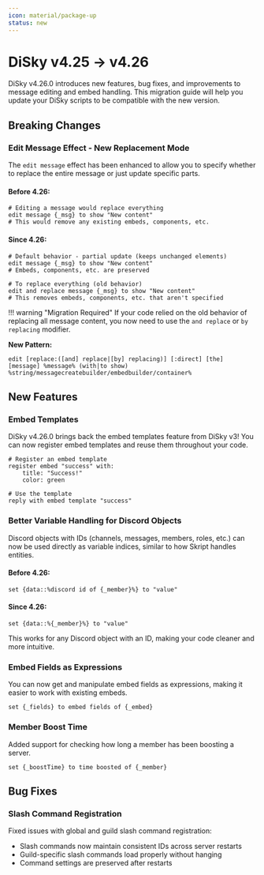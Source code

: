 ```yaml
---
icon: material/package-up
status: new
---
```


# DiSky v4.25 -> v4.26

DiSky v4.26.0 introduces new features, bug fixes, and improvements to message editing and embed handling. This migration guide will help you update your DiSky scripts to be compatible with the new version.

## Breaking Changes

### Edit Message Effect - New Replacement Mode

The `edit message` effect has been enhanced to allow you to specify whether to replace the entire message or just update specific parts.

#### Before 4.26:

```applescript
# Editing a message would replace everything
edit message {_msg} to show "New content"
# This would remove any existing embeds, components, etc.
```

#### Since 4.26:

```applescript
# Default behavior - partial update (keeps unchanged elements)
edit message {_msg} to show "New content"
# Embeds, components, etc. are preserved

# To replace everything (old behavior)
edit and replace message {_msg} to show "New content"
# This removes embeds, components, etc. that aren't specified
```

!!! warning "Migration Required"
    If your code relied on the old behavior of replacing all message content, you now need to use the `and replace` or `by replacing` modifier.

**New Pattern:**
```applescript
edit [replace:([and] replace|[by] replacing)] [:direct] [the] [message] %message% (with|to show) %string/messagecreatebuilder/embedbuilder/container%
```

## New Features

### Embed Templates

DiSky v4.26.0 brings back the embed templates feature from DiSky v3! You can now register embed templates and reuse them throughout your code.

```applescript
# Register an embed template
register embed "success" with:
    title: "Success!"
    color: green
    
# Use the template
reply with embed template "success"
```

### Better Variable Handling for Discord Objects

Discord objects with IDs (channels, messages, members, roles, etc.) can now be used directly as variable indices, similar to how Skript handles entities.

#### Before 4.26:

```applescript
set {data::%discord id of {_member}%} to "value"
```

#### Since 4.26:

```applescript
set {data::%{_member}%} to "value"
```

This works for any Discord object with an ID, making your code cleaner and more intuitive.

### Embed Fields as Expressions

You can now get and manipulate embed fields as expressions, making it easier to work with existing embeds.

```applescript
set {_fields} to embed fields of {_embed}
```

### Member Boost Time

Added support for checking how long a member has been boosting a server.

```applescript
set {_boostTime} to time boosted of {_member}
```

## Bug Fixes

### Slash Command Registration

Fixed issues with global and guild slash command registration:
- Slash commands now maintain consistent IDs across server restarts
- Guild-specific slash commands load properly without hanging
- Command settings are preserved after restarts
